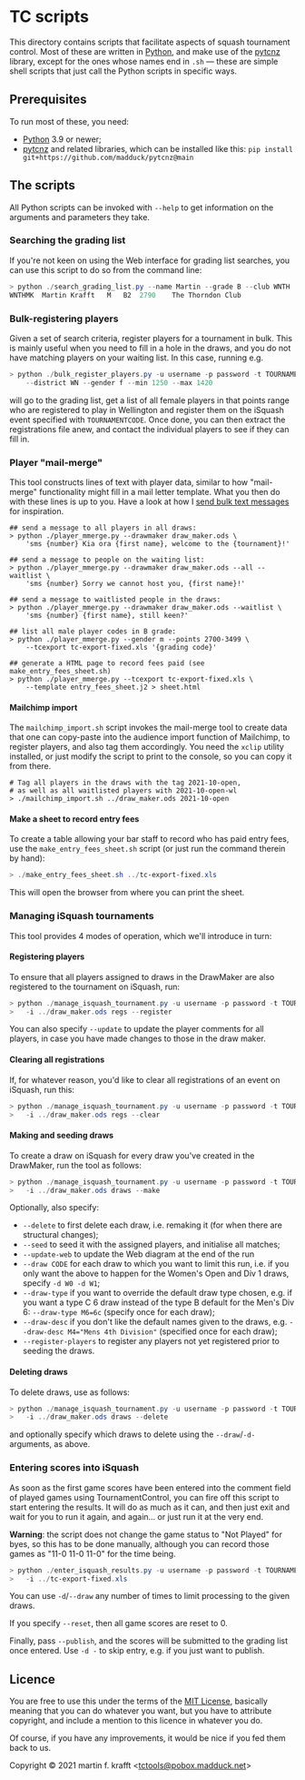 # TC scripts

This directory contains scripts that facilitate aspects of squash tournament
control. Most of these are written in [Python](https://python.org), and make use of the [pytcnz](https://github.com/madduck/pytcnz) library, except for the ones whose names end in `.sh` — these are simple shell scripts that just call the Python scripts in specific ways.

## Prerequisites

To run most of these, you need:

* [Python](https://python.org) 3.9 or newer;
* [pytcnz](https://github.com/madduck/pytcnz) and related libraries, which can be installed like this: `pip install git+https://github.com/madduck/pytcnz@main`

## The scripts

All Python scripts can be invoked with `--help` to get information on the arguments and parameters they take.

### Searching the grading list

If you're not keen on using the Web interface for grading list searches, you can use this script to do so from the command line:

```PowerShell
> python ./search_grading_list.py --name Martin --grade B --club WNTH
WNTHMK	Martin Krafft	M	B2	2790	The Thorndon Club
```

### Bulk-registering players

Given a set of search criteria, register players for a tournament in bulk. This is mainly useful when you need to fill in a hole in the draws, and you do not have matching players on your waiting list. In this case, running e.g.

```PowerShell
> python ./bulk_register_players.py -u username -p password -t TOURNAMENTCODE \
    --district WN --gender f --min 1250 --max 1420
```

will go to the grading list, get a list of all female players in that points range who are registered to play in Wellington and register them on the iSquash event specified with `TOURNAMENTCODE`. Once done, you can then extract the registrations file anew, and contact the individual players to see if they can fill in.

### Player "mail-merge"

This tool constructs lines of text with player data, similar to how "mail-merge" functionality might fill in a mail letter template. What you then do with these lines is up to you. Have a look at how I [send bulk text messages](https://github.com/madduck/tctools/blob/main/mmerge/HOWTO-SMS.md) for inspiration.

```
## send a message to all players in all draws:
> python ./player_mmerge.py --drawmaker draw_maker.ods \
    'sms {number} Kia ora {first name}, welcome to the {tournament}!'

## send a message to people on the waiting list:
> python ./player_mmerge.py --drawmaker draw_maker.ods --all --waitlist \
    'sms {number} Sorry we cannot host you, {first name}!'

## send a message to waitlisted people in the draws:
> python ./player_mmerge.py --drawmaker draw_maker.ods --waitlist \
    'sms {number} {first name}, still keen?'

## list all male player codes in B grade:
> python ./player_mmerge.py --gender m --points 2700-3499 \
    --tcexport tc-export-fixed.xls '{grading code}'

## generate a HTML page to record fees paid (see make_entry_fees_sheet.sh)
> python ./player_mmerge.py --tcexport tc-export-fixed.xls \
    --template entry_fees_sheet.j2 > sheet.html
```

#### Mailchimp import

The `mailchimp_import.sh` script invokes the mail-merge tool to create data that one can copy-paste into the audience import function of Mailchimp, to register players, and also tag them accordingly. You need the `xclip` utility installed, or just modify the script to print to the console, so you can copy it from there.

```
# Tag all players in the draws with the tag 2021-10-open,
# as well as all waitlisted players with 2021-10-open-wl
> ./mailchimp_import.sh ../draw_maker.ods 2021-10-open
```

#### Make a sheet to record entry fees

To create a table allowing your bar staff to record who has paid entry fees, use the `make_entry_fees_sheet.sh` script (or just run the command therein by hand):

```PowerShell
> ./make_entry_fees_sheet.sh ../tc-export-fixed.xls
```

This will open the browser from where you can print the sheet.

### Managing iSquash tournaments

This tool provides 4 modes of operation, which we'll introduce in turn:

#### Registering players

To ensure that all players assigned to draws in the DrawMaker are also registered to the tournament on iSquash, run:

```PowerShell
> python ./manage_isquash_tournament.py -u username -p password -t TOURNAMENTCODE \
>   -i ../draw_maker.ods regs --register
```

You can also specify `--update` to update the player comments for all players, in case you have made changes to those in the draw maker.

#### Clearing all registrations

If, for whatever reason, you'd like to clear all registrations of an event on iSquash, run this:

```PowerShell
> python ./manage_isquash_tournament.py -u username -p password -t TOURNAMENTCODE \
>   -i ../draw_maker.ods regs --clear
```

#### Making and seeding draws

To create a draw on iSquash for every draw you've created in the DrawMaker, run the tool as follows:

```PowerShell
> python ./manage_isquash_tournament.py -u username -p password -t TOURNAMENTCODE \
>   -i ../draw_maker.ods draws --make
```

Optionally, also specify:

* `--delete` to first delete each draw, i.e. remaking it (for when there are structural changes);
* `--seed` to seed it with the assigned players, and initialise all matches;
* `--update-web` to update the Web diagram at the end of the run
* `--draw CODE` for each draw to which you want to limit this run, i.e. if you only want the above to happen for the Women's Open and Div 1 draws, specify `-d W0 -d W1`;
* `--draw-type` if you want to override the default draw type chosen, e.g. if you want a type C 6 draw instead of the type B default for the Men's Div 6: `--draw-type M6=6c` (specify once for each draw);
* `--draw-desc` if you don't like the default names given to the draws, e.g. `--draw-desc M4="Mens 4th Division"` (specified once for each draw);
* `--register-players` to register any players not yet registered prior to seeding the draws.

#### Deleting draws

To delete draws, use as follows:

```PowerShell
> python ./manage_isquash_tournament.py -u username -p password -t TOURNAMENTCODE \
>   -i ../draw_maker.ods draws --delete
```

and optionally specify which draws to delete using the `--draw`/`-d-` arguments, as above.

### Entering scores into iSquash

As soon as the first game scores have been entered into the comment field of played games using TournamentControl, you can fire off this script to start entering the results. It will do as much as it can, and then just exit and wait for you to run it again, and again… or just run it at the very end.

**Warning**: the script does not change the game status to "Not Played" for byes, so this has to be done manually, although you can record those games as "11-0 11-0 11-0" for the time being.

```PowerShell
> python ./enter_isquash_results.py -u username -p password -t TOURNAMENTCODE \
>   -i ../tc-export-fixed.xls
```

You can use `-d`/`--draw` any number of times to limit processing to the given
draws.

If you specify `--reset`, then all game scores are reset to 0.

Finally, pass `--publish`, and the scores will be submitted to the grading list once entered. Use `-d -` to skip entry, e.g. if you just want to publish.

## Licence

You are free to use this under the terms of the [MIT
License](https://mit-license.org/), basically meaning that you can do whatever
you want, but you have to attribute copyright, and include a mention to this
licence in whatever you do.

Of course, if you have any improvements, it would be nice if you fed them back
to us.

Copyright © 2021 martin f. krafft <<tctools@pobox.madduck.net>>
